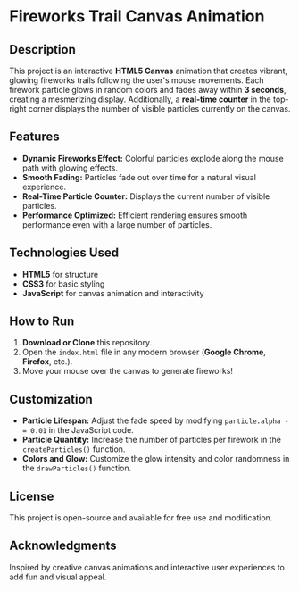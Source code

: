 # Fireworks Trail Canvas Animation

## Description
This project is an interactive **HTML5 Canvas** animation that creates vibrant, glowing fireworks trails following the user's mouse movements. Each firework particle glows in random colors and fades away within **3 seconds**, creating a mesmerizing display. Additionally, a **real-time counter** in the top-right corner displays the number of visible particles currently on the canvas.

## Features
- **Dynamic Fireworks Effect:** Colorful particles explode along the mouse path with glowing effects.
- **Smooth Fading:** Particles fade out over time for a natural visual experience.
- **Real-Time Particle Counter:** Displays the current number of visible particles.
- **Performance Optimized:** Efficient rendering ensures smooth performance even with a large number of particles.

## Technologies Used
- **HTML5** for structure
- **CSS3** for basic styling
- **JavaScript** for canvas animation and interactivity

## How to Run
1. **Download or Clone** this repository.
2. Open the `index.html` file in any modern browser (**Google Chrome**, **Firefox**, etc.).
3. Move your mouse over the canvas to generate fireworks!

## Customization
- **Particle Lifespan:** Adjust the fade speed by modifying `particle.alpha -= 0.01` in the JavaScript code.
- **Particle Quantity:** Increase the number of particles per firework in the `createParticles()` function.
- **Colors and Glow:** Customize the glow intensity and color randomness in the `drawParticles()` function.

## License
This project is open-source and available for free use and modification.

## Acknowledgments
Inspired by creative canvas animations and interactive user experiences to add fun and visual appeal.
